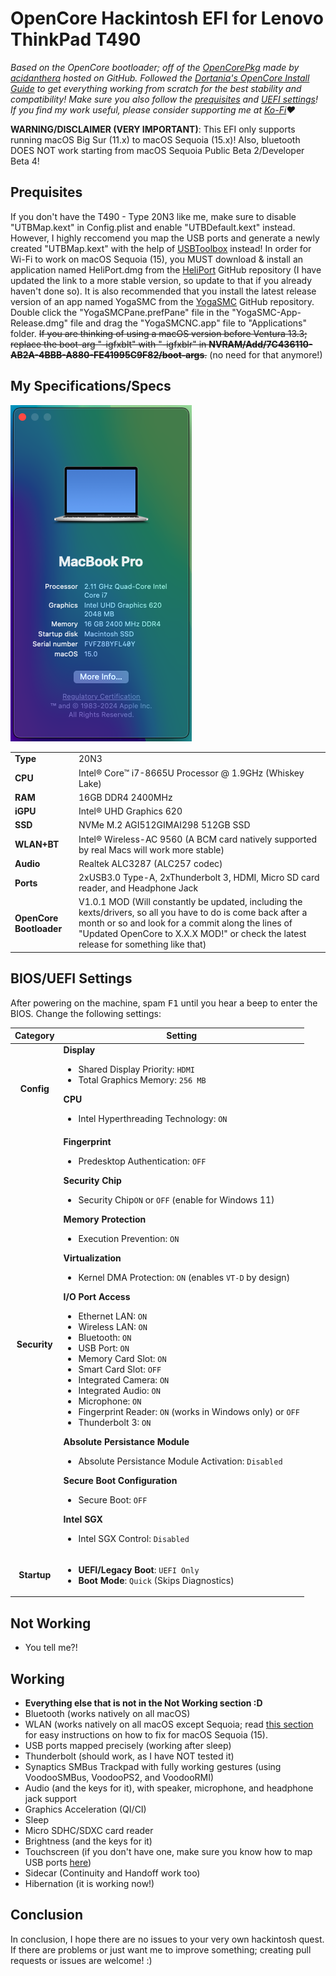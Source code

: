 # OpenCore Hackintosh EFI for Lenovo ThinkPad T490
*Based on the OpenCore bootloader; off of the [OpenCorePkg](https://github.com/acidanthera/OpenCorePkg) made by [acidanthera](https://github.com/acidanthera) hosted on GitHub. Followed the [Dortania's OpenCore Install Guide](https://dortania.github.io/OpenCore-Install-Guide/) to get everything working from scratch for the best stability and compatibility! Make sure you also follow the [prequisites](#prequisites) and [UEFI settings](#biosuefi-settings)! If you find my work useful, please consider supporting me at [Ko-Fi](https://ko-fi.com/gamerboy1234294)❤️*

**WARNING/DISCLAIMER (VERY IMPORTANT)**: This EFI only supports running macOS Big Sur (11.x) to macOS Sequoia (15.x)! Also, bluetooth DOES NOT work starting from macOS Sequoia Public Beta 2/Developer Beta 4!


## Prequisites
If you don't have the T490 - Type 20N3 like me, make sure to disable "UTBMap.kext" in Config.plist and enable "UTBDefault.kext" instead. However, I highly reccomend you map the USB ports and generate a newly created "UTBMap.kext" with the help of [USBToolbox](https://github.com/USBToolBox/tool/releases/latest) instead! In order for Wi-Fi to work on macOS Sequoia (15), you MUST download & install an application named HeliPort.dmg from the [HeliPort](https://github.com/diepeterpan/HeliPort/releases/latest) GitHub repository (I have updated the link to a more stable version, so update to that if you already haven't done so). It is also recommended that you install the latest release version of an app named YogaSMC from the [YogaSMC](https://github.com/zhen-zen/YogaSMC/releases/latest) GitHub repository. Double click the "YogaSMCPane.prefPane" file in the "YogaSMC-App-Release.dmg" file and drag the "YogaSMCNC.app" file to "Applications" folder. ~~If you are thinking of using a macOS version before Ventura 13.3; replace the boot-arg "-igfxblt" with "-igfxblr" in **NVRAM/Add/7C436110-AB2A-4BBB-A880-FE41995C9F82/boot-args**.~~ (no need for that anymore!)

## My Specifications/Specs

![About my Mac](images/system-inf.png)


| | |
|-|-|
|**Type**|20N3
|**CPU**|Intel® Core™ i7-8665U Processor @ 1.9GHz (Whiskey Lake)|
|**RAM**|16GB DDR4 2400MHz|
|**iGPU**|Intel® UHD Graphics 620|
|**SSD**|NVMe M.2 AGI512GIMAI298 512GB SSD|
|**WLAN+BT**|Intel® Wireless-AC 9560 (A BCM card natively supported by real Macs will work more stable)|
|**Audio**|Realtek ALC3287 (ALC257 codec)|
|**Ports**|2xUSB3.0 Type-A, 2xThunderbolt 3, HDMI, Micro SD card reader, and Headphone Jack|
|**OpenCore Bootloader**|V1.0.1 MOD (Will constantly be updated, including the kexts/drivers, so all you have to do is come back after a month or so and look for a commit along the lines of "Updated OpenCore to X.X.X MOD!" or check the latest release for something like that)

## BIOS/UEFI Settings

After powering on the machine, spam <kbd>F1</kbd> until you hear a beep to enter the BIOS. Change the following settings:

Category | Setting
:-------:|------------
**Config** | **Display** <ul> <li>Shared Display Priority: `HDMI` <li> Total Graphics Memory: `256 MB` </ul> **CPU** <ul> <li> Intel Hyperthreading Technology: `ON` 
**Security** | **Fingerprint** <ul><li>Predesktop Authentication: `OFF` </ul> **Security Chip** <ul><li>Security Chip`ON` or `OFF` (enable for Windows 11) </ul> **Memory Protection** <ul> <li> Execution Prevention: `ON`</ul></ul> **Virtualization** <ul><li> Kernel DMA Protection: `ON` (enables `VT-D` by design)</ul> **I/O Port Access** <ul> <li> Ethernet LAN: `ON` <li> Wireless LAN: `ON` <li> Bluetooth: `ON` <li> USB Port: `ON` <li> Memory Card Slot: `ON` <li> Smart Card Slot: `OFF` <li> Integrated Camera: `ON` <li> Integrated Audio: `ON` <li> Microphone: `ON` <li> Fingerprint Reader: `ON` (works in Windows only) or `OFF` <li> Thunderbolt 3: `ON` </ul> **Absolute Persistance Module** <ul><li> Absolute Persistance Module Activation: `Disabled`</ul> **Secure Boot Configuration** <ul><li> Secure Boot: `OFF` </ul> **Intel SGX** <ul><li> Intel SGX Control: `Disabled`
**Startup** | <ul> <li> **UEFI/Legacy Boot**: `UEFI Only` <li> **Boot Mode**: `Quick` (Skips Diagnostics)

## Not Working

- You tell me?!

## Working

- **Everything else that is not in the Not Working section :D**
- Bluetooth (works natively on all macOS)
- WLAN (works natively on all macOS except Sequoia; read [this section](#prequisites) for easy instructions on how to fix for macOS Sequoia (15).
- USB ports mapped precisely (working after sleep)
- Thunderbolt (should work, as I have NOT tested it)
- Synaptics SMBus Trackpad with fully working gestures (using VoodooSMBus, VoodooPS2, and VoodooRMI)
- Audio (and the keys for it), with speaker, microphone, and headphone jack support
- Graphics Acceleration (QI/CI)
- Sleep
- Micro SDHC/SDXC card reader
- Brightness (and the keys for it)
- Touchscreen (if you don't have one, make sure you know how to map USB ports [here](#prequisites))
- Sidecar (Continuity and Handoff work too)
- Hibernation (it is working now!)

## Conclusion

In conclusion, I hope there are no issues to your very own hackintosh quest. If there are problems or just want me to improve something; creating pull requests or issues are welcome! :)

